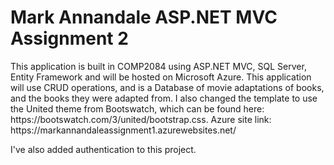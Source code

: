 <h1>Mark Annandale ASP.NET MVC Assignment 2</h1>

<p>This application is built in COMP2084 using ASP.NET MVC, SQL Server, Entity Framework
and will be hosted on Microsoft Azure. This application will use CRUD operations, and is a
Database of movie adaptations of books, and the books they were adapted from. I also changed 
the template to use the United theme from Bootswatch, which can be found here: https://bootswatch.com/3/united/bootstrap.css. 
Azure site link: https://markannandaleassignment1.azurewebsites.net/ 

I've also added authentication to this project.</p>